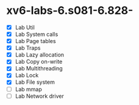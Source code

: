 # xv6-labs-6.s081-6.828-
- [x] Lab Util
- [x] Lab System calls
- [x] Lab Page tables
- [x] Lab Traps
- [x] Lab Lazy allocation
- [x] Lab Copy on-write
- [x] Lab Multithreading
- [x] Lab Lock
- [x] Lab File system
- [ ] Lab mmap
- [ ] Lab Network driver
